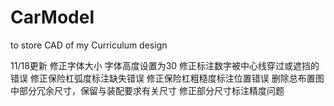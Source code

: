 # CarModel
to store CAD of my Curriculum design

11/18更新
修正字体大小 字体高度设置为30
修正标注数字被中心线穿过或遮挡的错误
修正保险杠弧度标注缺失错误
修正保险杠粗糙度标注位置错误
删除总布置图中部分冗余尺寸，保留与装配要求有关尺寸
修正部分尺寸标注精度问题
